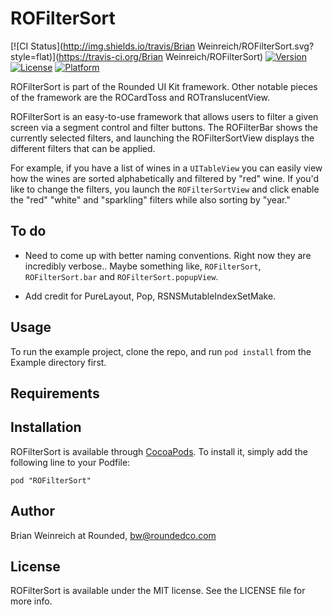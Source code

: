 # ROFilterSort

[![CI Status](http://img.shields.io/travis/Brian Weinreich/ROFilterSort.svg?style=flat)](https://travis-ci.org/Brian Weinreich/ROFilterSort)
[![Version](https://img.shields.io/cocoapods/v/ROFilterSort.svg?style=flat)](http://cocoadocs.org/docsets/ROFilterSort)
[![License](https://img.shields.io/cocoapods/l/ROFilterSort.svg?style=flat)](http://cocoadocs.org/docsets/ROFilterSort)
[![Platform](https://img.shields.io/cocoapods/p/ROFilterSort.svg?style=flat)](http://cocoadocs.org/docsets/ROFilterSort)

ROFilterSort is part of the Rounded UI Kit framework. Other notable pieces of the framework are the ROCardToss and ROTranslucentView.

ROFilterSort is an easy-to-use framework that allows users to filter a given screen via a segment control and filter buttons. The ROFilterBar shows the currently selected filters, and launching the ROFilterSortView displays the different filters that can be applied. 

For example, if you have a list of wines in a `UITableView` you can easily view how the wines are sorted alphabetically and filtered by "red" wine. If you'd like to change the filters, you launch the `ROFilterSortView` and click enable the "red" "white" and "sparkling" filters while also sorting by "year."

## To do

* Need to come up with better naming conventions. Right now they are incredibly verbose.. Maybe something like, `ROFilterSort`, `ROFilterSort.bar` and `ROFilterSort.popupView`.

* Add credit for PureLayout, Pop, RSNSMutableIndexSetMake.

## Usage

To run the example project, clone the repo, and run `pod install` from the Example directory first.

## Requirements

## Installation

ROFilterSort is available through [CocoaPods](http://cocoapods.org). To install
it, simply add the following line to your Podfile:

    pod "ROFilterSort"

## Author

Brian Weinreich at Rounded, bw@roundedco.com

## License

ROFilterSort is available under the MIT license. See the LICENSE file for more info.

